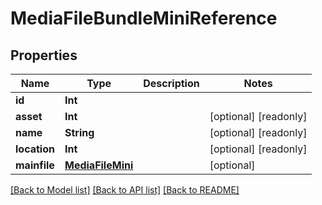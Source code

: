 # MediaFileBundleMiniReference

## Properties

Name | Type | Description | Notes
------------ | ------------- | ------------- | -------------
**id** | **Int** |  | 
**asset** | **Int** |  | [optional] [readonly] 
**name** | **String** |  | [optional] [readonly] 
**location** | **Int** |  | [optional] [readonly] 
**mainfile** | [**MediaFileMini**](MediaFileMini.md) |  | [optional] 

[[Back to Model list]](../README.md#documentation-for-models) [[Back to API list]](../README.md#documentation-for-api-endpoints) [[Back to README]](../README.md)


